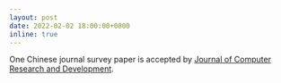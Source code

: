 ```yaml
---
layout: post
date: 2022-02-02 18:00:00+0800
inline: true
---
```


One Chinese journal survey paper is accepted by [Journal of Computer Research and Development](https://crad.ict.ac.cn/).
